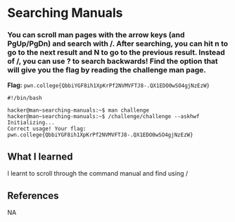# Searching Manuals

### You can scroll man pages with the arrow keys (and PgUp/PgDn) and search with /. After searching, you can hit n to go to the next result and N to go to the previous result. Instead of /, you can use ? to search backwards! Find the option that will give you the flag by reading the challenge man page.

**Flag:** `pwn.college{QbbiYGF8ih1XpKrPf2NVMVFTJ8-.QX1EDO0wSO4gjNzEzW}`

```
#!/bin/bash

hacker@man~searching-manuals:~$ man challenge
hacker@man~searching-manuals:~$ /challenge/challenge --askhwf
Initializing...
Correct usage! Your flag: pwn.college{QbbiYGF8ih1XpKrPf2NVMVFTJ8-.QX1EDO0wSO4gjNzEzW}
```

## What I learned

I learnt to scroll through the command manual and find using /

## References

NA
